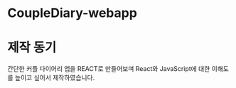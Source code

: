 # CoupleDiary-webapp

# 제작 동기

간단한 커플 다이어리 앱을 REACT로 만들어보며 React와 JavaScript에 대한 이해도를 높이고 싶어서 제작하였습니다.
